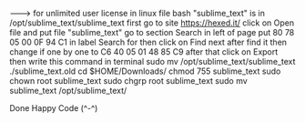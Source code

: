 ---> for unlimited user license in linux
file bash "sublime_text" is in /opt/sublime_text/sublime_text
first go to site https://hexed.it/
click on Open file and put file "sublime_text"
go to section Search in left of page
put 80 78 05 00 0F 94 C1 in label Search for
then click on Find next
after find it then change if one by one to C6 40 05 01 48 85 C9
after that click on Export
then write this command in terminal
sudo mv /opt/sublime_text/sublime_text ./sublime_text.old cd $HOME/Downloads/ chmod 755 sublime_text sudo chown root sublime_text sudo chgrp root sublime_text sudo mv sublime_text /opt/sublime_text/

Done Happy Code (^-^)
